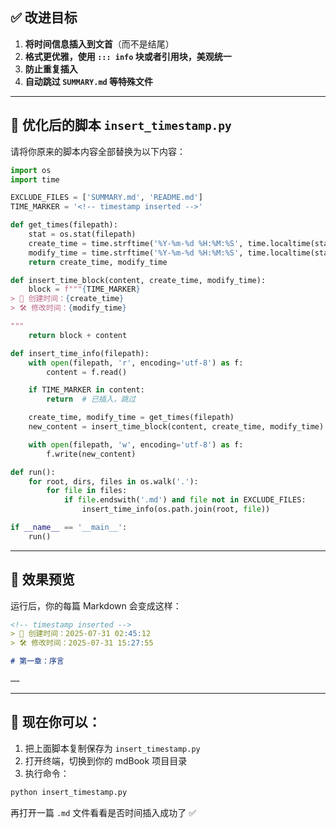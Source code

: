 

## ✅ 改进目标

1. **将时间信息插入到文首**（而不是结尾）
2. **格式更优雅，使用 `::: info` 块或者引用块，美观统一**
3. **防止重复插入**
4. **自动跳过 `SUMMARY.md` 等特殊文件**

---

## 🧩 优化后的脚本 `insert_timestamp.py`

请将你原来的脚本内容全部替换为以下内容：

```python
import os
import time

EXCLUDE_FILES = ['SUMMARY.md', 'README.md']
TIME_MARKER = '<!-- timestamp inserted -->'

def get_times(filepath):
    stat = os.stat(filepath)
    create_time = time.strftime('%Y-%m-%d %H:%M:%S', time.localtime(stat.st_ctime))
    modify_time = time.strftime('%Y-%m-%d %H:%M:%S', time.localtime(stat.st_mtime))
    return create_time, modify_time

def insert_time_block(content, create_time, modify_time):
    block = f"""{TIME_MARKER}
> 📄 创建时间：{create_time}  
> 🛠️ 修改时间：{modify_time}

"""
    return block + content

def insert_time_info(filepath):
    with open(filepath, 'r', encoding='utf-8') as f:
        content = f.read()

    if TIME_MARKER in content:
        return  # 已插入，跳过

    create_time, modify_time = get_times(filepath)
    new_content = insert_time_block(content, create_time, modify_time)

    with open(filepath, 'w', encoding='utf-8') as f:
        f.write(new_content)

def run():
    for root, dirs, files in os.walk('.'):
        for file in files:
            if file.endswith('.md') and file not in EXCLUDE_FILES:
                insert_time_info(os.path.join(root, file))

if __name__ == '__main__':
    run()
```

---

## 📌 效果预览

运行后，你的每篇 Markdown 会变成这样：

```markdown
<!-- timestamp inserted -->
> 📄 创建时间：2025-07-31 02:45:12  
> 🛠️ 修改时间：2025-07-31 15:27:55

# 第一章：序言

……
```

---

## 🧪 现在你可以：

1. 把上面脚本复制保存为 `insert_timestamp.py`
2. 打开终端，切换到你的 mdBook 项目目录
3. 执行命令：

```bash
python insert_timestamp.py
```

再打开一篇 `.md` 文件看看是否时间插入成功了 ✅


